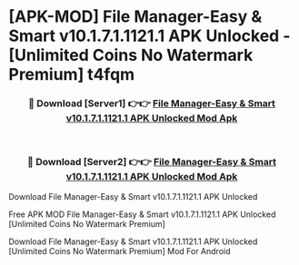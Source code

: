 # [APK-MOD] File Manager-Easy & Smart v10.1.7.1.1121.1 APK Unlocked - [Unlimited Coins No Watermark Premium] t4fqm



<div align="center">
<h3>🔴 Download [Server1] 👉👉 <a href="https://momento.my/?title=File_Manager-Easy_&_Smart_v10.1.7.1.1121.1_APK_Unlocked">File Manager-Easy & Smart v10.1.7.1.1121.1 APK Unlocked Mod Apk</a></h3><br>

<h3>🔴 Download [Server2] 👉👉 <a href="https://momento.my/?title=File_Manager-Easy_&_Smart_v10.1.7.1.1121.1_APK_Unlocked">File Manager-Easy & Smart v10.1.7.1.1121.1 APK Unlocked Mod Apk</a></h3>
</div>



Download File Manager-Easy & Smart v10.1.7.1.1121.1 APK Unlocked 

Free APK MOD File Manager-Easy & Smart v10.1.7.1.1121.1 APK Unlocked [Unlimited Coins No Watermark Premium]

Download File Manager-Easy & Smart v10.1.7.1.1121.1 APK Unlocked [Unlimited Coins No Watermark Premium] Mod For Android
